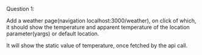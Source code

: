 Question 1:

Add a weather page(navigation localhost:3000/weather), on click of which, it should show the temperature and apparent temperature of the location parameter(yargs) or default location.

It will show the static value of temperature, once fetched by the api call.
